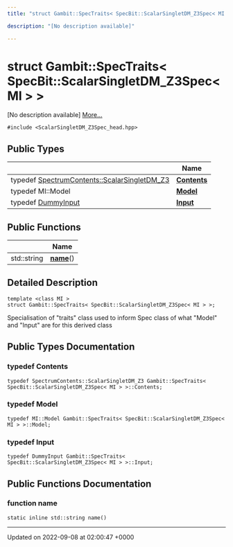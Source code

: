 ```yaml
---
title: "struct Gambit::SpecTraits< SpecBit::ScalarSingletDM_Z3Spec< MI > >"

description: "[No description available]"

---
```


# struct Gambit::SpecTraits< SpecBit::ScalarSingletDM_Z3Spec< MI > >



[No description available] [More...](#detailed-description)


`#include <ScalarSingletDM_Z3Spec_head.hpp>`

## Public Types

|                | Name           |
| -------------- | -------------- |
| typedef [SpectrumContents::ScalarSingletDM_Z3](/documentation/code/classes/structgambit_1_1spectrumcontents_1_1scalarsingletdm__z3/) | **[Contents](/documentation/code/classes/structgambit_1_1spectraits_3_01specbit_1_1scalarsingletdm__z3spec_3_01mi_01_4_01_4/#typedef-gambitspectraits-specbitscalarsingletdm-z3spec-mi-contents)**  |
| typedef MI::Model | **[Model](/documentation/code/classes/structgambit_1_1spectraits_3_01specbit_1_1scalarsingletdm__z3spec_3_01mi_01_4_01_4/#typedef-gambitspectraits-specbitscalarsingletdm-z3spec-mi-model)**  |
| typedef [DummyInput](/documentation/code/classes/classgambit_1_1dummyinput/) | **[Input](/documentation/code/classes/structgambit_1_1spectraits_3_01specbit_1_1scalarsingletdm__z3spec_3_01mi_01_4_01_4/#typedef-gambitspectraits-specbitscalarsingletdm-z3spec-mi-input)**  |

## Public Functions

|                | Name           |
| -------------- | -------------- |
| std::string | **[name](/documentation/code/classes/structgambit_1_1spectraits_3_01specbit_1_1scalarsingletdm__z3spec_3_01mi_01_4_01_4/#function-gambitspectraits-specbitscalarsingletdm-z3spec-mi-name)**() |

## Detailed Description

```
template <class MI >
struct Gambit::SpecTraits< SpecBit::ScalarSingletDM_Z3Spec< MI > >;
```


Specialisation of "traits" class used to inform Spec<T> class of what "Model" and "Input" are for this derived class 

## Public Types Documentation

### typedef Contents

```
typedef SpectrumContents::ScalarSingletDM_Z3 Gambit::SpecTraits< SpecBit::ScalarSingletDM_Z3Spec< MI > >::Contents;
```


### typedef Model

```
typedef MI::Model Gambit::SpecTraits< SpecBit::ScalarSingletDM_Z3Spec< MI > >::Model;
```


### typedef Input

```
typedef DummyInput Gambit::SpecTraits< SpecBit::ScalarSingletDM_Z3Spec< MI > >::Input;
```


## Public Functions Documentation

### function name

```
static inline std::string name()
```


-------------------------------

Updated on 2022-09-08 at 02:00:47 +0000